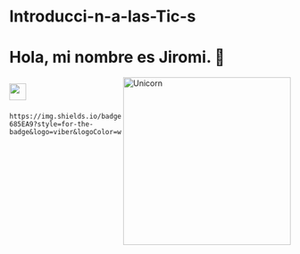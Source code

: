 # Introducci-n-a-las-Tic-s
# Hola, mi nombre es Jiromi. 👋

<img align="right" width=300px alt="Unicorn" src="https://c.tenor.com/GN73MKBawZYAAAAi/busy-cute.gif" />

## <img src="https://media.giphy.com/media/ObNTw8Uzwy6KQ/giphy.gif" width="30px">&nbsp;
	https://img.shields.io/badge/viber-685EA9?style=for-the-badge&logo=viber&logoColor=white
  

